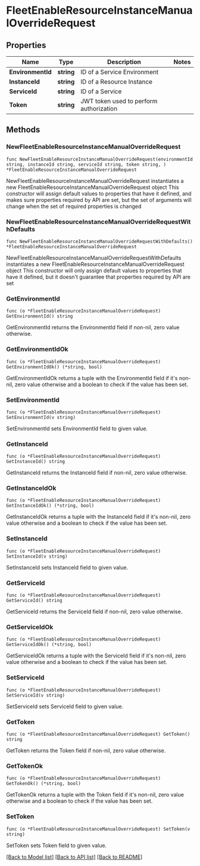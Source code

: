 # FleetEnableResourceInstanceManualOverrideRequest

## Properties

Name | Type | Description | Notes
------------ | ------------- | ------------- | -------------
**EnvironmentId** | **string** | ID of a Service Environment | 
**InstanceId** | **string** | ID of a Resource Instance | 
**ServiceId** | **string** | ID of a Service | 
**Token** | **string** | JWT token used to perform authorization | 

## Methods

### NewFleetEnableResourceInstanceManualOverrideRequest

`func NewFleetEnableResourceInstanceManualOverrideRequest(environmentId string, instanceId string, serviceId string, token string, ) *FleetEnableResourceInstanceManualOverrideRequest`

NewFleetEnableResourceInstanceManualOverrideRequest instantiates a new FleetEnableResourceInstanceManualOverrideRequest object
This constructor will assign default values to properties that have it defined,
and makes sure properties required by API are set, but the set of arguments
will change when the set of required properties is changed

### NewFleetEnableResourceInstanceManualOverrideRequestWithDefaults

`func NewFleetEnableResourceInstanceManualOverrideRequestWithDefaults() *FleetEnableResourceInstanceManualOverrideRequest`

NewFleetEnableResourceInstanceManualOverrideRequestWithDefaults instantiates a new FleetEnableResourceInstanceManualOverrideRequest object
This constructor will only assign default values to properties that have it defined,
but it doesn't guarantee that properties required by API are set

### GetEnvironmentId

`func (o *FleetEnableResourceInstanceManualOverrideRequest) GetEnvironmentId() string`

GetEnvironmentId returns the EnvironmentId field if non-nil, zero value otherwise.

### GetEnvironmentIdOk

`func (o *FleetEnableResourceInstanceManualOverrideRequest) GetEnvironmentIdOk() (*string, bool)`

GetEnvironmentIdOk returns a tuple with the EnvironmentId field if it's non-nil, zero value otherwise
and a boolean to check if the value has been set.

### SetEnvironmentId

`func (o *FleetEnableResourceInstanceManualOverrideRequest) SetEnvironmentId(v string)`

SetEnvironmentId sets EnvironmentId field to given value.


### GetInstanceId

`func (o *FleetEnableResourceInstanceManualOverrideRequest) GetInstanceId() string`

GetInstanceId returns the InstanceId field if non-nil, zero value otherwise.

### GetInstanceIdOk

`func (o *FleetEnableResourceInstanceManualOverrideRequest) GetInstanceIdOk() (*string, bool)`

GetInstanceIdOk returns a tuple with the InstanceId field if it's non-nil, zero value otherwise
and a boolean to check if the value has been set.

### SetInstanceId

`func (o *FleetEnableResourceInstanceManualOverrideRequest) SetInstanceId(v string)`

SetInstanceId sets InstanceId field to given value.


### GetServiceId

`func (o *FleetEnableResourceInstanceManualOverrideRequest) GetServiceId() string`

GetServiceId returns the ServiceId field if non-nil, zero value otherwise.

### GetServiceIdOk

`func (o *FleetEnableResourceInstanceManualOverrideRequest) GetServiceIdOk() (*string, bool)`

GetServiceIdOk returns a tuple with the ServiceId field if it's non-nil, zero value otherwise
and a boolean to check if the value has been set.

### SetServiceId

`func (o *FleetEnableResourceInstanceManualOverrideRequest) SetServiceId(v string)`

SetServiceId sets ServiceId field to given value.


### GetToken

`func (o *FleetEnableResourceInstanceManualOverrideRequest) GetToken() string`

GetToken returns the Token field if non-nil, zero value otherwise.

### GetTokenOk

`func (o *FleetEnableResourceInstanceManualOverrideRequest) GetTokenOk() (*string, bool)`

GetTokenOk returns a tuple with the Token field if it's non-nil, zero value otherwise
and a boolean to check if the value has been set.

### SetToken

`func (o *FleetEnableResourceInstanceManualOverrideRequest) SetToken(v string)`

SetToken sets Token field to given value.



[[Back to Model list]](../README.md#documentation-for-models) [[Back to API list]](../README.md#documentation-for-api-endpoints) [[Back to README]](../README.md)



